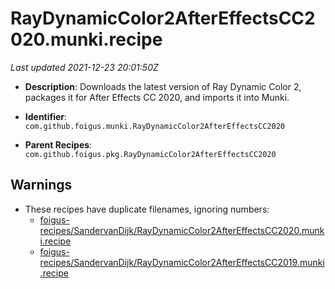 # RayDynamicColor2AfterEffectsCC2020.munki.recipe

_Last updated 2021-12-23 20:01:50Z_

- **Description**: Downloads the latest version of Ray Dynamic Color 2, packages it for After Effects CC 2020, and imports it into Munki.

- **Identifier**: `com.github.foigus.munki.RayDynamicColor2AfterEffectsCC2020`

- **Parent Recipes**: `com.github.foigus.pkg.RayDynamicColor2AfterEffectsCC2020`


## Warnings

- These recipes have duplicate filenames, ignoring numbers:
    - [foigus-recipes/SandervanDijk/RayDynamicColor2AfterEffectsCC2020.munki.recipe](/autopkg-dupe-tracker/foigus-recipes/SandervanDijk/RayDynamicColor2AfterEffectsCC2020.munki.recipe)
    - [foigus-recipes/SandervanDijk/RayDynamicColor2AfterEffectsCC2019.munki.recipe](/autopkg-dupe-tracker/foigus-recipes/SandervanDijk/RayDynamicColor2AfterEffectsCC2019.munki.recipe)